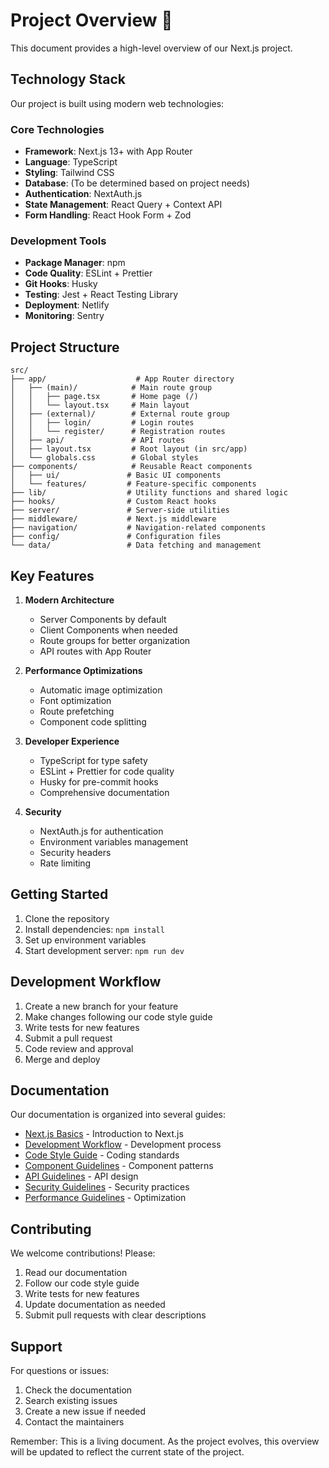 # Project Overview 🎯

This document provides a high-level overview of our Next.js project.

## Technology Stack

Our project is built using modern web technologies:

### Core Technologies
- **Framework**: Next.js 13+ with App Router
- **Language**: TypeScript
- **Styling**: Tailwind CSS
- **Database**: (To be determined based on project needs)
- **Authentication**: NextAuth.js
- **State Management**: React Query + Context API
- **Form Handling**: React Hook Form + Zod

### Development Tools
- **Package Manager**: npm
- **Code Quality**: ESLint + Prettier
- **Git Hooks**: Husky
- **Testing**: Jest + React Testing Library
- **Deployment**: Netlify
- **Monitoring**: Sentry

## Project Structure

```
src/
├── app/                    # App Router directory
│   ├── (main)/            # Main route group
│   │   ├── page.tsx       # Home page (/)
│   │   └── layout.tsx     # Main layout
│   ├── (external)/        # External route group
│   │   ├── login/         # Login routes
│   │   └── register/      # Registration routes
│   ├── api/               # API routes
│   ├── layout.tsx         # Root layout (in src/app)
│   └── globals.css        # Global styles
├── components/            # Reusable React components
│   ├── ui/               # Basic UI components
│   └── features/         # Feature-specific components
├── lib/                  # Utility functions and shared logic
├── hooks/                # Custom React hooks
├── server/               # Server-side utilities
├── middleware/           # Next.js middleware
├── navigation/           # Navigation-related components
├── config/               # Configuration files
└── data/                 # Data fetching and management
```

## Key Features

1. **Modern Architecture**
   - Server Components by default
   - Client Components when needed
   - Route groups for better organization
   - API routes with App Router

2. **Performance Optimizations**
   - Automatic image optimization
   - Font optimization
   - Route prefetching
   - Component code splitting

3. **Developer Experience**
   - TypeScript for type safety
   - ESLint + Prettier for code quality
   - Husky for pre-commit hooks
   - Comprehensive documentation

4. **Security**
   - NextAuth.js for authentication
   - Environment variables management
   - Security headers
   - Rate limiting

## Getting Started

1. Clone the repository
2. Install dependencies: `npm install`
3. Set up environment variables
4. Start development server: `npm run dev`

## Development Workflow

1. Create a new branch for your feature
2. Make changes following our code style guide
3. Write tests for new features
4. Submit a pull request
5. Code review and approval
6. Merge and deploy

## Documentation

Our documentation is organized into several guides:

- [Next.js Basics](./01-nextjs-basics.md) - Introduction to Next.js
- [Development Workflow](./06-development-workflow.md) - Development process
- [Code Style Guide](./09-code-style-guide.md) - Coding standards
- [Component Guidelines](./10-component-guidelines.md) - Component patterns
- [API Guidelines](./11-api-guidelines.md) - API design
- [Security Guidelines](./12-security-guidelines.md) - Security practices
- [Performance Guidelines](./13-performance-guidelines.md) - Optimization

## Contributing

We welcome contributions! Please:

1. Read our documentation
2. Follow our code style guide
3. Write tests for new features
4. Update documentation as needed
5. Submit pull requests with clear descriptions

## Support

For questions or issues:
1. Check the documentation
2. Search existing issues
3. Create a new issue if needed
4. Contact the maintainers

Remember: This is a living document. As the project evolves, this overview will be updated to reflect the current state of the project. 